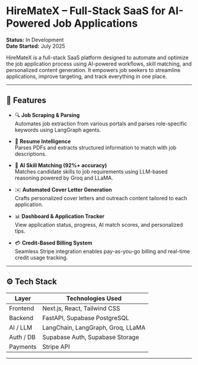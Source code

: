 #  HireMateX – Full-Stack SaaS for AI-Powered Job Applications  
**Status:** In Development  
**Date Started:** July 2025

HireMateX is a full-stack SaaS platform designed to automate and optimize the job application process using AI-powered workflows, skill matching, and personalized content generation. It empowers job seekers to streamline applications, improve targeting, and track everything in one place.

---

## 🧠 Features

- 🔍 **Job Scraping & Parsing**  
  Automates job extraction from various portals and parses role-specific keywords using LangGraph agents.

- 📝 **Resume Intelligence**  
  Parses PDFs and extracts structured information to match with job descriptions.

- 🎯 **AI Skill Matching (92%+ accuracy)**  
  Matches candidate skills to job requirements using LLM-based reasoning powered by Groq and LLaMA.

- ✉️ **Automated Cover Letter Generation**  
  Crafts personalized cover letters and outreach content tailored to each application.

- 📊 **Dashboard & Application Tracker**  
  View application status, progress, AI match scores, and personalized tips.

- 💳 **Credit-Based Billing System**  
  Seamless Stripe integration enables pay-as-you-go billing and real-time credit usage tracking.

---

## ⚙️ Tech Stack

| Layer        | Technologies Used                                      |
|--------------|---------------------------------------------------------|
| Frontend     | Next.js, React, Tailwind CSS                           |
| Backend      | FastAPI, Supabase PostgreSQL                           |
| AI / LLM     | LangChain, LangGraph, Groq, LLaMA                      |
| Auth / DB    | Supabase Auth, Supabase Storage                        |
| Payments     | Stripe API                                             |


---
